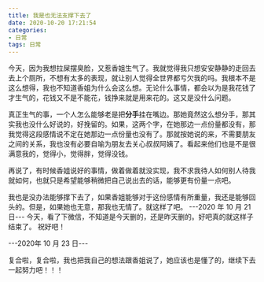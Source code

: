 ```yaml
---
title: 我是也无法支撑下去了
date: 2020-10-20 17:21:54
categories: 
- 日常
tags: 日常
---
```


今天，因为我想拉屎摆臭脸，又惹香姐生气了。我就觉得我只想安安静静的走回去去上个厕所，不想有太多的表现，就让别人觉得全世界都亏欠我的吗。我根本不是这么想得，我也不知道香姐为什么会这么想。无论什么事情，都会以为是我花钱了才生气的，花钱又不是不能花，钱挣来就是用来花的。这又是没什么问题。

真正生气的事，一个人怎么能够老是把**分手**挂在嘴边。那她竟然这么想分手，那其实我也没什么好说的，好挽留的。如果，这两个字，在她那边一点份量都没有，那我觉得这段感情说不定在她那边一点份量也没有了。那就按她说的来，不需要朋友之间的关系，我也没有必要自喻为朋友去关心叔叔阿姨了。看起来他们也是不是很满意我的，觉得小，觉得胖，觉得没钱。

再说了，有时候香姐说好的事情，做着做着就没实现，我不求我待人如何别人待我就如何，也就只是希望能够稍微把自己说出去的话，能够更有份量一点吧。

我也是没办法能够撑下去了，如果香姐能够对于这份感情有所重量，我还是能够回头的。但是，如果她也无意，那我也无情了。就这样了吧。
---2020 年 10 月 21 日---
今天，看了下微信，不知道是今天删的，还是昨天删的。好吧真的就这样子结束了。
祝好吧！

---2020年 10 月 23 日---

复合啦，复合啦，我也把我自己的想法跟香姐说了，她应该也是懂了的，继续下去一起努力吧！！！